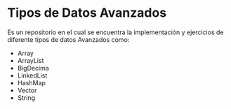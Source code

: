 # Tipos de Datos Avanzados
Es un repositorio en el cual se encuentra la implementación y ejercicios de diferente tipos de datos Avanzados como:
* Array
* ArrayList
* BigDecima
* LinkedList
* HashMap
* Vector
* String
